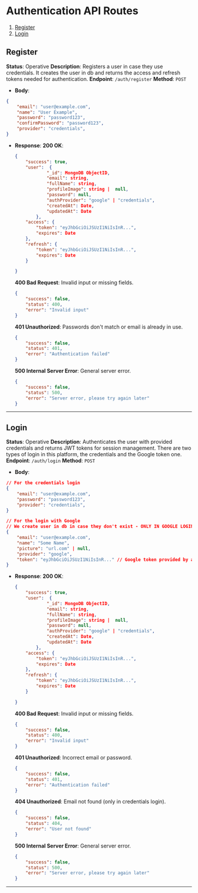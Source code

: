 # Authentication API Routes

1. [Register](#register)
2. [Login](#login)

## Register

**Status**: Operative
**Description**: Registers a user in case they use credentials. It creates the user in db and returns the access and refresh tokens needed for authentication.
**Endpoint**: `/auth/register`
**Method**: `POST`

- **Body**:
```json
{
    "email": "user@example.com",
    "name": "User Example",
    "password": "password123",
    "confirmPassword": "password123",
    "provider": "credentials",
}
```

- **Response**:
  **200 OK**:
    ```json
    {
        "success": true,
        "user":  {
                "_id": MongoDB ObjectID,
                "email": string,
                "fullName": string,
                "profileImage": string |  null,
                "password": null,
                "authProvider": "google" | "credentials",
                "createdAt": Date,
                "updatedAt": Date
            },
        "access": {
            "token": "eyJhbGciOiJSUzI1NiIsInR...",
            "expires": Date
        },
        "refresh": {
            "token": "eyJhbGciOiJSUzI1NiIsInR...",
            "expires": Date
        }

    }

    ```
  **400 Bad Request**: Invalid input or missing fields.
    ```json
    {
        "success": false,
        "status": 400,
        "error": "Invalid input"
    }
    ```
  **401 Unauthorized**: Passwords don't match or email is already in use.
    ```json
    {
        "success": false,
        "status": 401,
        "error": "Authentication failed"
    }
    ```
  **500 Internal Server Error**: General server error.
    ```json
    {
        "success": false,
        "status": 500,
        "error": "Server error, please try again later"
    }
    ```

---

## Login

**Status**: Operative
**Description**: Authenticates the user with provided credentials and returns JWT tokens for session management. There are two types of login in this platform, the credentials and the Google token one.
**Endpoint**: `/auth/login`
**Method**: `POST`

- **Body**:
```json
// For the credentials login
{
    "email": "user@example.com",
    "password": "password123",
    "provider": "credentials",
}

// For the login with Google
// We create user in db in case they don't exist - ONLY IN GOOGLE LOGIN
{
    "email": "user@example.com",
    "name": "Some Name",
    "picture": "url.com" | null,
    "provider": "google",
    "token": "eyJhbGciOiJSUzI1NiIsInR..." // Google token provided by authJS in the front
}
```

- **Response**:
  **200 OK**:
    ```json
    {
        "success": true,
        "user":  {
                "_id": MongoDB ObjectID,
                "email": string,
                "fullName": string,
                "profileImage": string |  null,
                "password": null,
                "authProvider": "google" | "credentials",
                "createdAt": Date,
                "updatedAt": Date
            },
        "access": {
            "token": "eyJhbGciOiJSUzI1NiIsInR...",
            "expires": Date
        },
        "refresh": {
            "token": "eyJhbGciOiJSUzI1NiIsInR...",
            "expires": Date
        }

    }

    ```
  **400 Bad Request**: Invalid input or missing fields.
    ```json
    {
        "success": false,
        "status": 400,
        "error": "Invalid input"
    }
    ```
  **401 Unauthorized**: Incorrect email or password.
    ```json
    {
        "success": false,
        "status": 401,
        "error": "Authentication failed"
    }
    ```
  **404 Unauthorized**: Email not found (only in credentials login).
    ```json
    {
        "success": false,
        "status": 404,
        "error": "User not found"
    }
    ```
  **500 Internal Server Error**: General server error.
    ```json
    {
        "success": false,
        "status": 500,
        "error": "Server error, please try again later"
    }
    ```

---